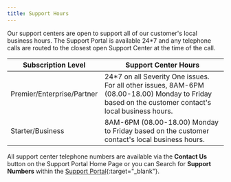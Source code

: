 ```yaml
---
title: Support Hours
---
```


Our support centers are open to support all of our customer's local business hours. The Support Portal is available 24*7 and any telephone calls are routed to the closest open Support Center at the time of the call.

|Subscription Level|Support Center Hours|
|------------------|--------------------|
|Premier/Enterprise/Partner|24*7 on all Severity One issues. For all other issues, 8AM-6PM (08.00-18.00) Monday to Friday based on the customer contact's local business hours.|
|Starter/Business|8AM-6PM (08.00-18.00) Monday to Friday based on the customer contact's local business hours.|

All support center telephone numbers are available via the **Contact Us** button on the Support Portal Home Page or you can Search for **Support Numbers** within the [Support Portal](https://support.alfresco.com){:target="_blank"}.
